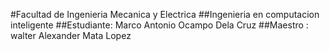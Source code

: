 #Facultad de Ingenieria Mecanica y Electrica
##Ingenieria en computacion inteligente
##Estudiante: Marco Antonio Ocampo Dela Cruz
##Maestro : walter Alexander Mata Lopez
